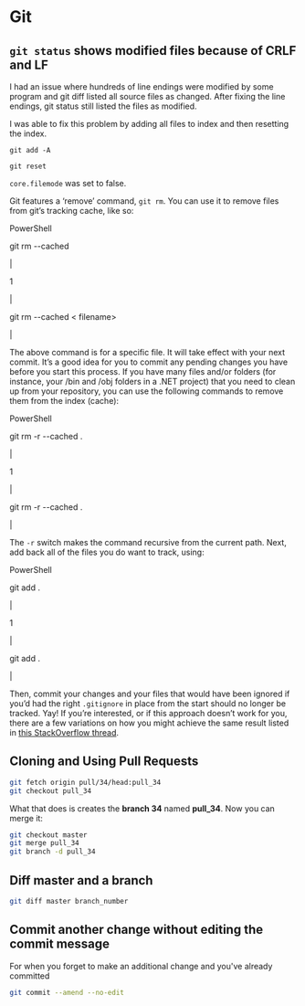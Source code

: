 # Git

## `git status` shows modified files because of CRLF and LF 

I had an issue where hundreds of line endings were modified by some program and git diff listed all source files as changed. After fixing the line endings, git status still listed the files as modified.

I was able to fix this problem by adding all files to index and then resetting the index.

```shell
git add -A

git reset
```

`core.filemode` was set to false.

Git features a ‘remove’ command, `git rm`. You can use it to remove files from git’s tracking cache, like so:

PowerShell

git rm \-\-cached <filename>

|

1

 |

git rm  \-\-cached  < filename\>

 |

The above command is for a specific file. It will take effect with your next commit. It’s a good idea for you to commit
any pending changes you have before you start this process. If you have many files and/or folders (for instance, your
/bin and /obj folders in a .NET project) that you need to clean up from your repository, you can use the following commands 
to remove them from the index (cache):

PowerShell

git rm \-r \-\-cached .

|

1

 |

git rm  \-r  \-\-cached .

 |

The `-r` switch makes the command recursive from the current path. Next, add back all of the files you do want to track, using:

PowerShell

git add .

|

1

 |

git add  .

 |

Then, commit your changes and your files that would have been ignored if you’d had the right `.gitignore` in place from the start should no longer be tracked. Yay! If you’re interested, or if this approach doesn’t work for you, there are a few variations on how you might achieve the same result listed in [this StackOverflow thread](http://stackoverflow.com/questions/1274057/how-to-make-git-forget-about-a-file-that-was-tracked-but-is-now-in-gitignore).


## Cloning and Using Pull Requests

```bash
git fetch origin pull/34/head:pull_34
git checkout pull_34
```

What that does is creates the **branch 34** named **pull_34**. Now you can merge it:

```bash
git checkout master
git merge pull_34
git branch -d pull_34
```

## Diff master and a branch

```bash
git diff master branch_number
```

## Commit another change without editing the commit message

For when you forget to make an additional change and you've already committed 

```bash
git commit --amend --no-edit
```


